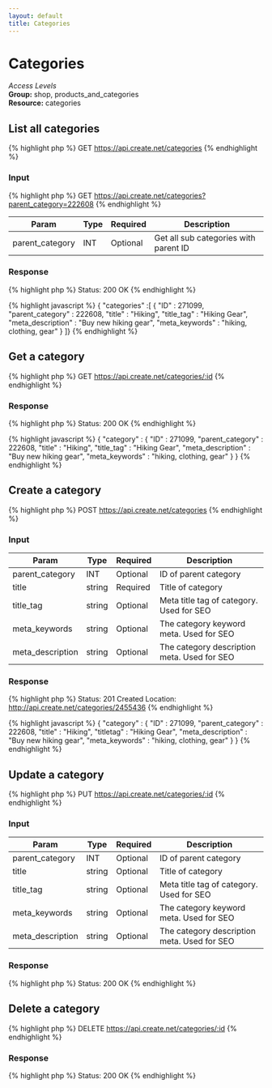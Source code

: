 ```yaml
---
layout: default
title: Categories
---
```


Categories
=============

*Access Levels*    
__Group:__ shop, products_and_categories  
__Resource:__ categories

List all categories
-------------------

{% highlight php %}
GET 	https://api.create.net/categories
{% endhighlight %}

### Input

{% highlight php %}
GET 	https://api.create.net/categories?parent_category=222608
{% endhighlight %}

<table>
	<thead>
		<tr>
			<th>Param</th>
			<th>Type</th>
			<th>Required</th>
			<th>Description</th>
		</tr>
	</thead>
	<tbody>
		<tr>
			<td>parent_category</td>
			<td>INT</td>
			<td>Optional</td>
			<td>Get all sub categories with parent ID</td>
		</tr>
	</tbody>
</table>

### Response

{% highlight php %}
Status: 200 OK
{% endhighlight %}

{% highlight javascript %}
{ "categories" :[ 
	{
		"ID" : 271099,
		"parent_category" : 222608,
		"title" : "Hiking",
		"title_tag" : "Hiking Gear",
		"meta_description" : "Buy new hiking gear",
		"meta_keywords" : "hiking, clothing, gear"
	}
]}
{% endhighlight %}

Get a category
----------

{% highlight php %}
GET 	https://api.create.net/categories/:id
{% endhighlight %}

### Response

{% highlight php %}
Status: 200 OK
{% endhighlight %}

{% highlight javascript %}
{ "category" : 
	{
		"ID" : 271099,
		"parent_category" : 222608,
		"title" : "Hiking",
		"title_tag" : "Hiking Gear",
		"meta_description" : "Buy new hiking gear",
		"meta_keywords" : "hiking, clothing, gear"
	}
}
{% endhighlight %}

Create a category
-------------

{% highlight php %}
POST 	https://api.create.net/categories
{% endhighlight %}

### Input

<table>
	<thead>
		<tr>
			<th>Param</th>
			<th>Type</th>
			<th>Required</th>
			<th>Description</th>
		</tr>
	</thead>
	<tbody>
		<tr>
			<td>parent_category</td>
			<td>INT</td>
			<td>Optional</td>
			<td>ID of parent category</td>
		</tr>
		<tr>
			<td>title</td>
			<td>string</td>
			<td>Required</td>
			<td>Title of category</td>
		</tr>
		<tr>
			<td>title_tag</td>
			<td>string</td>
			<td>Optional</td>
			<td>Meta title tag of category. Used for SEO</td>
		</tr>
		<tr>
			<td>meta_keywords</td>
			<td>string</td>
			<td>Optional</td>
			<td>The category keyword meta. Used for SEO</td>
		</tr>
		<tr>
			<td>meta_description</td>
			<td>string</td>
			<td>Optional</td>
			<td>The category description meta. Used for SEO</td>
		</tr>
	</tbody>
</table>

### Response

{% highlight php %}
Status: 201 Created
Location: http://api.create.net/categories/2455436
{% endhighlight %}

{% highlight javascript %}
{ "category" : 
	{
		"ID" : 271099,
		"parent_category" : 222608,
		"title" : "Hiking",
		"titletag" : "Hiking Gear",
		"meta_description" : "Buy new hiking gear",
		"meta_keywords" : "hiking, clothing, gear"
	}
}
{% endhighlight %}

Update a category
-------------

{% highlight php %}
PUT 	https://api.create.net/categories/:id
{% endhighlight %}

### Input

<table>
	<thead>
		<tr>
			<th>Param</th>
			<th>Type</th>
			<th>Required</th>
			<th>Description</th>
		</tr>
	</thead>
	<tbody>
		<tr>
			<td>parent_category</td>
			<td>INT</td>
			<td>Optional</td>
			<td>ID of parent category</td>
		</tr>
		<tr>
			<td>title</td>
			<td>string</td>
			<td>Optional</td>
			<td>Title of category</td>
		</tr>
		<tr>
			<td>title_tag</td>
			<td>string</td>
			<td>Optional</td>
			<td>Meta title tag of category. Used for SEO</td>
		</tr>
		<tr>
			<td>meta_keywords</td>
			<td>string</td>
			<td>Optional</td>
			<td>The category keyword meta. Used for SEO</td>
		</tr>
		<tr>
			<td>meta_description</td>
			<td>string</td>
			<td>Optional</td>
			<td>The category description meta. Used for SEO</td>
		</tr>
	</tbody>
</table>

### Response

{% highlight php %}
Status: 200 OK
{% endhighlight %}

Delete a category
-------------

{% highlight php %}
DELETE 	https://api.create.net/categories/:id
{% endhighlight %}

### Response

{% highlight php %}
Status: 200 OK
{% endhighlight %}